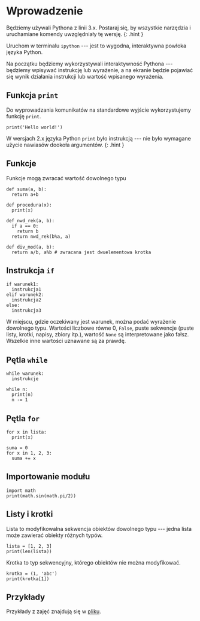 Wprowadzenie
=============================

Będziemy używali Pythona z linii 3.x.
Postaraj się, by wszystkie narzędzia
i uruchamiane komendy uwzględniały tę wersję.
{: .hint }

Uruchom w terminalu `ipython`
--- jest to wygodna,
interaktywna powłoka języka Python.

Na początku będziemy wykorzystywali
interaktywność Pythona
--- będziemy wpisywać instrukcję
lub wyrażenie,
a na ekranie będzie pojawiać się
wynik działania instrukcji
lub wartość wpisanego wyrażenia.

## Funkcja `print`

Do wyprowadzania komunikatów
na standardowe wyjście
wykorzystujemy funkcję `print`.

    print('Hello world!')

W wersjach 2.x języka Python
`print` było instrukcją
--- nie było wymagane użycie nawiasów dookoła argumentów.
{: .hint }

## Funkcje

Funkcje mogą zwracać wartość dowolnego typu

    def suma(a, b):
      return a+b

    def procedura(x):
      print(x)

    def nwd_rek(a, b):
      if a == 0:
        return b
      return nwd_rek(b%a, a)

    def div_mod(a, b):
      return a/b, a%b # zwracana jest dwuelementowa krotka

## Instrukcja `if`

    if warunek1:
      instrukcja1
    elif warunek2:
      instrukcja2
    else:
      instrukcja3

W miejscu, gdzie oczekiwany jest warunek,
można podać wyrażenie dowolnego typu.
Wartości liczbowe równe 0, `False`, puste sekwencje
(puste listy, krotki, napisy, zbiory itp.),
wartość `None` są interpretowane jako fałsz.
Wszelkie inne wartości uznawane są za prawdę.

## Pętla `while`

    while warunek:
      instrukcje

    while n:
      print(n)
      n -= 1

## Pętla `for`

    for x in lista:
      print(x)

    suma = 0
    for x in 1, 2, 3:
      suma += x

## Importowanie modułu

    import math
    print(math.sin(math.pi/2))

## Listy i krotki

Lista to modyfikowalna sekwencja obiektów dowolnego typu
--- jedna lista może zawierać obiekty różnych typów.

    lista = [1, 2, 3]
    print(len(lista))

Krotka to typ sekwencyjny,
którego obiektów nie można modyfikować.

    krotka = (1, 'abc')
    print(krotka[1])

## Przykłady

Przykłady z zajęć znajdują się w [pliku](examples1.html).
